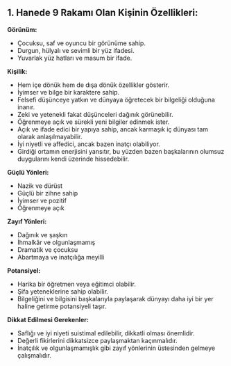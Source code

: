 ## 1. Hanede 9 Rakamı Olan Kişinin Özellikleri:

**Görünüm:**

* Çocuksu, saf ve oyuncu bir görünüme sahip.
* Durgun, hülyalı ve sevimli bir yüz ifadesi.
* Yuvarlak yüz hatları ve masum bir ifade.

**Kişilik:**

* Hem içe dönük hem de dışa dönük özellikler gösterir.
* İyimser ve bilge bir karaktere sahip.
* Felsefi düşünceye yatkın ve dünyaya öğretecek bir bilgeliği olduğuna inanır.
* Zeki ve yetenekli fakat düşünceleri dağınık görünebilir.
* Öğrenmeye açık ve sürekli yeni bilgiler edinmek ister.
* Açık ve ifade edici bir yapıya sahip, ancak karmaşık iç dünyası tam olarak anlaşılmayabilir.
* İyi niyetli ve affedici, ancak bazen inatçı olabiliyor.
* Girdiği ortamın enerjisini yansıtır, bu yüzden bazen başkalarının olumsuz duygularını kendi üzerinde hissedebilir.

**Güçlü Yönleri:**

* Nazik ve dürüst
* Güçlü bir zihne sahip
* İyimser ve pozitif
* Öğrenmeye açık

**Zayıf Yönleri:**

* Dağınık ve şaşkın
* İhmalkâr ve olgunlaşmamış
* Dramatik ve çocuksu
* Abartmaya ve inatçılığa meyilli

**Potansiyel:**

* Harika bir öğretmen veya eğitimci olabilir.
* Şifa yeteneklerine sahip olabilir. 
* Bilgeliğini ve bilgisini başkalarıyla paylaşarak dünyayı daha iyi bir yer haline getirme potansiyeli taşır.

**Dikkat Edilmesi Gerekenler:**

* Saflığı ve iyi niyeti suistimal edilebilir, dikkatli olması önemlidir. 
* Değerli fikirlerini dikkatsizce paylaşmaktan kaçınmalıdır.
* İnatçılık ve olgunlaşmamışlık gibi zayıf yönlerinin üstesinden gelmeye çalışmalıdır. 
